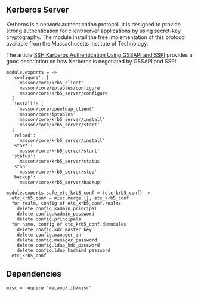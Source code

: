 
## Kerberos Server

Kerberos is a network authentication protocol. It is designed to provide strong
authentication for client/server applications by using secret-key cryptography.
The module install the free implementation of this protocol available from the
Massachusetts Institute of Technology.

The article [SSH Kerberos Authentication Using GSSAPI and SSPI][gss_sspi]
provides a good description on how Kerberos is negotiated by GSSAPI and SSPI.

    module.exports = ->
      'configure': [
        'masson/core/krb5_client'
        'masson/core/iptables/configure'
        'masson/core/krb5_server/configure'
      ]
      'install': [
        'masson/core/openldap_client'
        'masson/core/iptables'
        'masson/core/krb5_server/install'
        'masson/core/krb5_server/start'
      ]
      'reload':
        'masson/core/krb5_server/install'
      'start':
        'masson/core/krb5_server/start'
      'status':
        'masson/core/krb5_server/status'
      'stop':
        'masson/core/krb5_server/stop'
      'backup':
        'masson/core/krb5_server/backup'

    module.exports.safe_etc_krb5_conf = (etc_krb5_conf) ->
      etc_krb5_conf = misc.merge {}, etc_krb5_conf
      for realm, config of etc_krb5_conf.realms
        delete config.kadmin_principal
        delete config.kadmin_password
        delete config.principals
      for name, config of etc_krb5_conf.dbmodules
        delete config.kdc_master_key
        delete config.manager_dn
        delete config.manager_password
        delete config.ldap_kdc_password
        delete config.ldap_kadmind_password
      etc_krb5_conf

## Dependencies

    misc = require 'mecano/lib/misc'

[gss_sspi]: http://www.drdobbs.com/ssh-kerberos-authentication-using-gssapi/184402071
